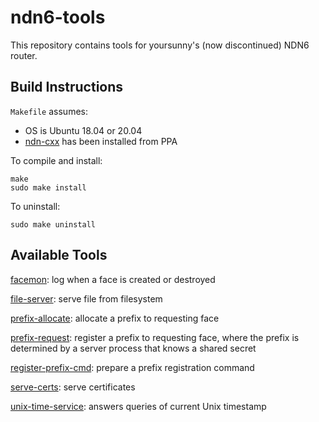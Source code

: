 # ndn6-tools

This repository contains tools for yoursunny's (now discontinued) NDN6 router.

## Build Instructions

`Makefile` assumes:

* OS is Ubuntu 18.04 or 20.04
* [ndn-cxx](https://named-data.net/doc/ndn-cxx/) has been installed from PPA

To compile and install:

    make
    sudo make install

To uninstall:

    sudo make uninstall

## Available Tools

[facemon](facemon.md): log when a face is created or destroyed

[file-server](file-server.md): serve file from filesystem

[prefix-allocate](prefix-allocate.md): allocate a prefix to requesting face

[prefix-request](prefix-request.md): register a prefix to requesting face, where the prefix is determined by a server process that knows a shared secret

[register-prefix-cmd](register-prefix-cmd.md): prepare a prefix registration command

[serve-certs](serve-certs.md): serve certificates

[unix-time-service](unix-time-service.md): answers queries of current Unix timestamp
